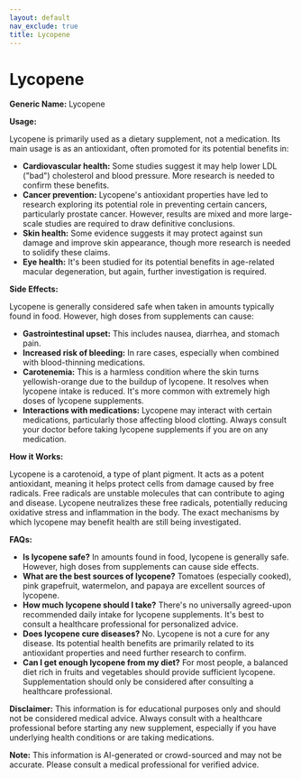 ```yaml
---
layout: default
nav_exclude: true
title: Lycopene
---
```


# Lycopene

**Generic Name:** Lycopene

**Usage:**

Lycopene is primarily used as a dietary supplement, not a medication.  Its main usage is as an antioxidant, often promoted for its potential benefits in:

* **Cardiovascular health:**  Some studies suggest it may help lower LDL ("bad") cholesterol and blood pressure.  More research is needed to confirm these benefits.
* **Cancer prevention:**  Lycopene's antioxidant properties have led to research exploring its potential role in preventing certain cancers, particularly prostate cancer.  However, results are mixed and more large-scale studies are required to draw definitive conclusions.
* **Skin health:**  Some evidence suggests it may protect against sun damage and improve skin appearance, though more research is needed to solidify these claims.
* **Eye health:**  It's been studied for its potential benefits in age-related macular degeneration, but again, further investigation is required.


**Side Effects:**

Lycopene is generally considered safe when taken in amounts typically found in food.  However, high doses from supplements can cause:

* **Gastrointestinal upset:**  This includes nausea, diarrhea, and stomach pain.
* **Increased risk of bleeding:**  In rare cases, especially when combined with blood-thinning medications.
* **Carotenemia:** This is a harmless condition where the skin turns yellowish-orange due to the buildup of lycopene. It resolves when lycopene intake is reduced.  It's more common with extremely high doses of lycopene supplements.
* **Interactions with medications:** Lycopene may interact with certain medications, particularly those affecting blood clotting.  Always consult your doctor before taking lycopene supplements if you are on any medication.

**How it Works:**

Lycopene is a carotenoid, a type of plant pigment. It acts as a potent antioxidant, meaning it helps protect cells from damage caused by free radicals. Free radicals are unstable molecules that can contribute to aging and disease.  Lycopene neutralizes these free radicals, potentially reducing oxidative stress and inflammation in the body.  The exact mechanisms by which lycopene may benefit health are still being investigated.


**FAQs:**

* **Is lycopene safe?**  In amounts found in food, lycopene is generally safe. However, high doses from supplements can cause side effects.
* **What are the best sources of lycopene?**  Tomatoes (especially cooked), pink grapefruit, watermelon, and papaya are excellent sources of lycopene.
* **How much lycopene should I take?**  There's no universally agreed-upon recommended daily intake for lycopene supplements.  It's best to consult a healthcare professional for personalized advice.
* **Does lycopene cure diseases?** No.  Lycopene is not a cure for any disease.  Its potential health benefits are primarily related to its antioxidant properties and need further research to confirm.
* **Can I get enough lycopene from my diet?** For most people, a balanced diet rich in fruits and vegetables should provide sufficient lycopene.  Supplementation should only be considered after consulting a healthcare professional.


**Disclaimer:** This information is for educational purposes only and should not be considered medical advice.  Always consult with a healthcare professional before starting any new supplement, especially if you have underlying health conditions or are taking medications.


**Note:** This information is AI-generated or crowd-sourced and may not be accurate. Please consult a medical professional for verified advice.